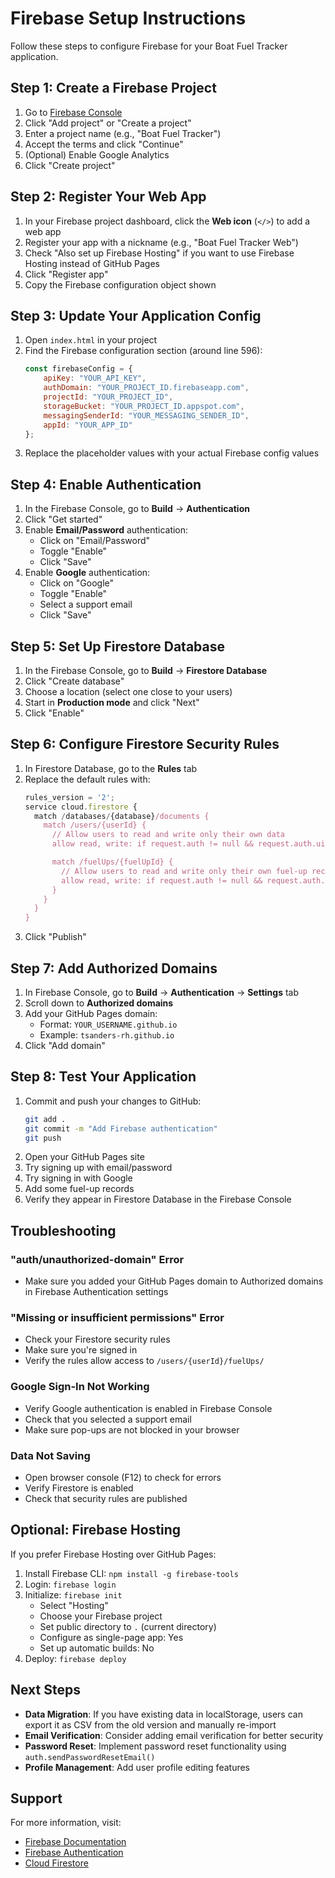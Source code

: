# Firebase Setup Instructions

Follow these steps to configure Firebase for your Boat Fuel Tracker application.

## Step 1: Create a Firebase Project

1. Go to [Firebase Console](https://console.firebase.google.com/)
2. Click "Add project" or "Create a project"
3. Enter a project name (e.g., "Boat Fuel Tracker")
4. Accept the terms and click "Continue"
5. (Optional) Enable Google Analytics
6. Click "Create project"

## Step 2: Register Your Web App

1. In your Firebase project dashboard, click the **Web icon** (`</>`) to add a web app
2. Register your app with a nickname (e.g., "Boat Fuel Tracker Web")
3. Check "Also set up Firebase Hosting" if you want to use Firebase Hosting instead of GitHub Pages
4. Click "Register app"
5. Copy the Firebase configuration object shown

## Step 3: Update Your Application Config

1. Open `index.html` in your project
2. Find the Firebase configuration section (around line 596):
   ```javascript
   const firebaseConfig = {
       apiKey: "YOUR_API_KEY",
       authDomain: "YOUR_PROJECT_ID.firebaseapp.com",
       projectId: "YOUR_PROJECT_ID",
       storageBucket: "YOUR_PROJECT_ID.appspot.com",
       messagingSenderId: "YOUR_MESSAGING_SENDER_ID",
       appId: "YOUR_APP_ID"
   };
   ```
3. Replace the placeholder values with your actual Firebase config values

## Step 4: Enable Authentication

1. In the Firebase Console, go to **Build** → **Authentication**
2. Click "Get started"
3. Enable **Email/Password** authentication:
   - Click on "Email/Password"
   - Toggle "Enable"
   - Click "Save"
4. Enable **Google** authentication:
   - Click on "Google"
   - Toggle "Enable"
   - Select a support email
   - Click "Save"

## Step 5: Set Up Firestore Database

1. In the Firebase Console, go to **Build** → **Firestore Database**
2. Click "Create database"
3. Choose a location (select one close to your users)
4. Start in **Production mode** and click "Next"
5. Click "Enable"

## Step 6: Configure Firestore Security Rules

1. In Firestore Database, go to the **Rules** tab
2. Replace the default rules with:
   ```javascript
   rules_version = '2';
   service cloud.firestore {
     match /databases/{database}/documents {
       match /users/{userId} {
         // Allow users to read and write only their own data
         allow read, write: if request.auth != null && request.auth.uid == userId;

         match /fuelUps/{fuelUpId} {
           // Allow users to read and write only their own fuel-up records
           allow read, write: if request.auth != null && request.auth.uid == userId;
         }
       }
     }
   }
   ```
3. Click "Publish"

## Step 7: Add Authorized Domains

1. In Firebase Console, go to **Build** → **Authentication** → **Settings** tab
2. Scroll down to **Authorized domains**
3. Add your GitHub Pages domain:
   - Format: `YOUR_USERNAME.github.io`
   - Example: `tsanders-rh.github.io`
4. Click "Add domain"

## Step 8: Test Your Application

1. Commit and push your changes to GitHub:
   ```bash
   git add .
   git commit -m "Add Firebase authentication"
   git push
   ```
2. Open your GitHub Pages site
3. Try signing up with email/password
4. Try signing in with Google
5. Add some fuel-up records
6. Verify they appear in Firestore Database in the Firebase Console

## Troubleshooting

### "auth/unauthorized-domain" Error
- Make sure you added your GitHub Pages domain to Authorized domains in Firebase Authentication settings

### "Missing or insufficient permissions" Error
- Check your Firestore security rules
- Make sure you're signed in
- Verify the rules allow access to `/users/{userId}/fuelUps/`

### Google Sign-In Not Working
- Verify Google authentication is enabled in Firebase Console
- Check that you selected a support email
- Make sure pop-ups are not blocked in your browser

### Data Not Saving
- Open browser console (F12) to check for errors
- Verify Firestore is enabled
- Check that security rules are published

## Optional: Firebase Hosting

If you prefer Firebase Hosting over GitHub Pages:

1. Install Firebase CLI: `npm install -g firebase-tools`
2. Login: `firebase login`
3. Initialize: `firebase init`
   - Select "Hosting"
   - Choose your Firebase project
   - Set public directory to `.` (current directory)
   - Configure as single-page app: Yes
   - Set up automatic builds: No
4. Deploy: `firebase deploy`

## Next Steps

- **Data Migration**: If you have existing data in localStorage, users can export it as CSV from the old version and manually re-import
- **Email Verification**: Consider adding email verification for better security
- **Password Reset**: Implement password reset functionality using `auth.sendPasswordResetEmail()`
- **Profile Management**: Add user profile editing features

## Support

For more information, visit:
- [Firebase Documentation](https://firebase.google.com/docs)
- [Firebase Authentication](https://firebase.google.com/docs/auth)
- [Cloud Firestore](https://firebase.google.com/docs/firestore)
